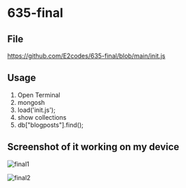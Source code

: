 # 635-final

## File
https://github.com/E2codes/635-final/blob/main/init.js

## Usage
1) Open Terminal
2) mongosh
3) load('init.js');
4) show collections
5) db["blogposts"].find();

## Screenshot of it working on my device 
![final1](https://github.com/E2codes/635-final/assets/99756272/027deed2-4a9e-4e87-8633-59a5044a349c)

![final2](https://github.com/E2codes/635-final/assets/99756272/b692adfd-08ee-42a2-a9df-73af3865bb4f)


